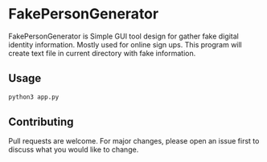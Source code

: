 # FakePersonGenerator

FakePersonGenerator is Simple GUI tool design for gather fake digital identity information. Mostly used for online sign ups. This program will create text file in current directory with fake information.

## Usage

```bash
python3 app.py

```

## Contributing
Pull requests are welcome. For major changes, please open an issue first to discuss what you would like to change.

